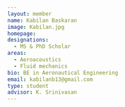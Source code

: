 ```yaml
---
layout: member
name: Kabilan Baskaran
image: Kabilan.jpg
homepage: 
designations: 
  - MS & PhD Scholar
areas: 
  - Aeroacoustics
  - Fluid mechanics
bio: BE in Aeronautical Engineering
email: kabilanb13@gmail.com
type: student
advisor: K. Srinivasan
---
```

